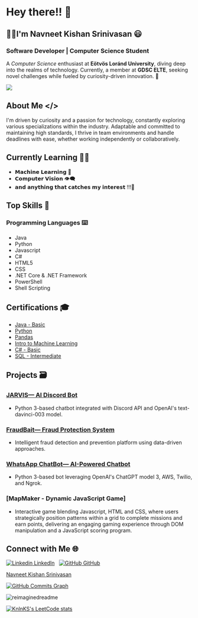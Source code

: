 # Hey there!! 👋
## 👨‍💻I'm Navneet Kishan Srinivasan 😃
### Software Developer | Computer Science Student

A *Computer Science* enthusiast at **Eötvös Loránd University**, diving deep into the realms of technology. Currently, a member at **GDSC ELTE**, seeking novel challenges while fueled by curiosity-driven innovation. 🚀


![](https://komarev.com/ghpvc/?username=NavneetKishanS&color=green)
## About Me </>

I'm driven by curiosity and a passion for technology, constantly exploring various specializations within the industry. Adaptable and committed to maintaining high standards, I thrive in team environments and handle deadlines with ease, whether working independently or collaboratively.

## Currently Learning 👩‍💻
  - 𝗠𝗮𝗰𝗵𝗶𝗻𝗲 𝗟𝗲𝗮𝗿𝗻𝗶𝗻𝗴 🤖
  - 𝗖𝗼𝗺𝗽𝘂𝘁𝗲𝗿 𝗩𝗶𝘀𝗶𝗼𝗻 👁️‍🗨️
  - 𝗮𝗻𝗱 𝗮𝗻𝘆𝘁𝗵𝗶𝗻𝗴 𝘁𝗵𝗮𝘁 𝗰𝗮𝘁𝗰𝗵𝗲𝘀 𝗺𝘆 𝗶𝗻𝘁𝗲𝗿𝗲𝘀𝘁 !!!🚀

## Top Skills 🚀

### Programming Languages ⌨️
- Java
- Python
- Javascript
- C#
- HTML5
- CSS
- .NET Core & .NET Framework
- PowerShell
- Shell Scripting
  
## Certifications 🎓

- [Java - Basic](https://github.com/NavneetKishanS/Certifications/blob/main/java_basic%20certificate_Navneet%20Kishan%20Srinivasan.pdf)
- [Python](https://github.com/NavneetKishanS/Certifications/blob/main/Navneet%20Kishan%20Srinivasan%20-%20Python.png)
- [Pandas](https://github.com/NavneetKishanS/Certifications/blob/main/Navneet%20Kishan%20Srinivasan%20-%20Pandas.png)
- [Intro to Machine Learning](https://github.com/NavneetKishanS/Certifications/blob/main/Navneet%20Kishan%20Srinivasan%20-%20Intro%20to%20Machine%20Learning.png)
- [C# - Basic](https://github.com/NavneetKishanS/Certifications/blob/main/C%23(basic)%20Certificate_Navneet%20Kishan%20Srinivasan.pdf)
- [SQL - Intermediate](https://github.com/NavneetKishanS/Certifications/blob/main/sql_intermediate%20certificate_Navneet%20Kishan%20Srinivasan.pdf)

## Projects 🗃️

### [JARVIS— AI Discord Bot](https://github.com/NavneetKishanS/JARVIS_DiscordBot)
- Python 3-based chatbot integrated with Discord API and OpenAI's text-davinci-003 model.

### [FraudBait— Fraud Protection System](https://github.com/NavneetKishanS/FraudBait_FraudProtectionProgram)
- Intelligent fraud detection and prevention platform using data-driven approaches.

### [WhatsApp ChatBot— AI-Powered Chatbot](https://github.com/NavneetKishanS/WhatsAppChatBot)
- Python 3-based bot leveraging OpenAI's ChatGPT model 3, AWS, Twilio, and Ngrok.

### [MapMaker - Dynamic JavaScript Game]
- Interactive game blending Javascript, HTML and CSS, where users strategically position patterns within a grid to complete missions and earn points, delivering an engaging gaming experience through DOM manipulation and a JavaScript scoring program.

## Connect with Me 🌐

[![Linkedin](https://i.stack.imgur.com/gVE0j.png) LinkedIn](https://www.linkedin.com/in/navneet-kishan-s)
&nbsp;
[![GitHub](https://i.stack.imgur.com/tskMh.png) GitHub](https://github.com/NavneetKishanS)
<!-- Feel free to add more sections or customize as needed -->
<div class="badge-base LI-profile-badge" data-locale="en_US" data-size="medium" data-theme="light" data-type="VERTICAL" data-vanity="navneet-kishan-s" data-version="v1"><a class="badge-base__link LI-simple-link" href="https://hu.linkedin.com/in/navneet-kishan-s?trk=profile-badge">Navneet Kishan Srinivasan</a></div>

<a href="http://www.github.com/NavneetKishanS"><img src="https://github-readme-activity-graph.cyclic.app/graph?username=NavneetKishanS&bg_color=1c1917&color=ffffff&line=0891b2&point=ffffff&area_color=1c1917&area=true&hide_border=true&custom_title=GitHub%20Commits%20Graph" alt="GitHub Commits Graph" /></a>


<img src="https://myreadme.vercel.app/api/embed/NavneetKishanS?panels=userstatistics,toprepositories,toplanguages,commitgraph" alt="reimaginedreadme" />

[![KnlnKS's LeetCode stats](https://leetcode-stats-six.vercel.app/api?username=navneetkishan)](https://github.com/navneetkishan/github-readme)
              
